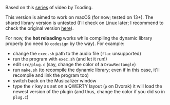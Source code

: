 Based on this [series](https://www.youtube.com/playlist?list=PLpM-Dvs8t0Vak1rrE2NJn8XYEJ5M7-BqT
)
of video by Tsoding.

This version is aimed to work on macOS (for now; tested on 13+). The shared
library version is untested (I'll check on Linux later; I recommend to check
the original version [here](https://github.com/tsoding/musializer)).

For now, the **hot reloading** works while compiling the dynamic library
properly (no need to `codesign` by the way). For example:
- change the `exec.sh` path to the audio file (`flac` unsupported)
- run the program with `exec.sh` (and let it run!)
- edit `src/plug.c` (say, change the color of a `DrawRectangle`) 
- run `make.sh` (to recompile the dynamic library; even if in this case,
  it'll recompile and link the program too)
- switch back on the Musicalizer window
- type the `r` key as set on a QWERTY layout (`p` on Dvorak)
it will load the newest version of the plugin (and thus, change the color if
you did so in `plug.c`)
